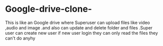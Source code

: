 # Google-drive-clone-
This is like an  Google drive where  Superuser can upload files like video ,audio and image .and also can update and delete folder and files .Super user can create new user if new user login they can only read the files they can't do anyhy

